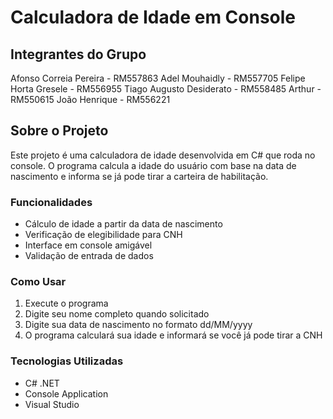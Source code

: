 # Calculadora de Idade em Console

## Integrantes do Grupo

Afonso Correia Pereira - RM557863
Adel Mouhaidly - RM557705
Felipe Horta Gresele - RM556955
Tiago Augusto Desiderato - RM558485
Arthur - RM550615
João Henrique - RM556221

## Sobre o Projeto

Este projeto é uma calculadora de idade desenvolvida em C# que roda no console. O programa calcula a idade do usuário com base na data de nascimento e informa se já pode tirar a carteira de habilitação.

### Funcionalidades

- Cálculo de idade a partir da data de nascimento
- Verificação de elegibilidade para CNH
- Interface em console amigável
- Validação de entrada de dados

### Como Usar

1. Execute o programa
2. Digite seu nome completo quando solicitado
3. Digite sua data de nascimento no formato dd/MM/yyyy
4. O programa calculará sua idade e informará se você já pode tirar a CNH

### Tecnologias Utilizadas

- C# .NET
- Console Application
- Visual Studio